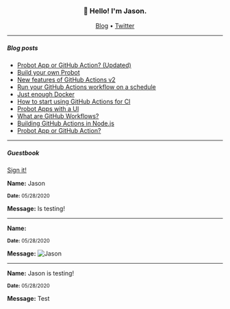 <h3 align="center">👋 Hello! I'm Jason.</h3>

<p align="center">
  <a href="https://jasonet.co">Blog</a> •
  <a href="https://twitter.com/JasonEtco">Twitter</a>
</p>

---

##### Blog posts

<!--START_SECTION:posts-->
- [Probot App or GitHub Action? (Updated)](https://jasonet.co/posts/probot-app-or-github-action-v2)
- [Build your own Probot](https://jasonet.co/posts/build-your-own-probot)
- [New features of GitHub Actions v2](https://jasonet.co/posts/new-features-of-github-actions)
- [Run your GitHub Actions workflow on a schedule](https://jasonet.co/posts/scheduled-actions)
- [Just enough Docker](https://jasonet.co/posts/just-enough-docker)
- [How to start using GitHub Actions for CI](https://jasonet.co/posts/use-github-actions-for-ci)
- [Probot Apps with a UI](https://jasonet.co/posts/probot-with-ui)
- [What are GitHub Workflows?](https://jasonet.co/posts/what-are-github-workflows)
- [Building GitHub Actions in Node.js](https://jasonet.co/posts/building-github-actions-in-node)
- [Probot App or GitHub Action?](https://jasonet.co/posts/probot-app-or-github-action)
<!--END_SECTION:posts-->

---

##### Guestbook

<a href="https://readme-guestbook.now.sh?r=https://github.com/JasonEtco">Sign it!</a>

<!--START_SECTION:guestbook-->
**Name:** Jason

<sub><strong>Date:</strong> 05/28/2020</sub>

**Message:** Is testing!

---

**Name:** 

<sub><strong>Date:</strong> 05/28/2020</sub>

**Message:** ![Jason](https://user-images.githubusercontent.com/4658208/83093843-3be60b00-a06e-11ea-800c-2dd8b3bd605d.png)

---

**Name:** Jason is testing!

<sub><strong>Date:</strong> 05/28/2020</sub>

**Message:** Test
<!--END_SECTION:guestbook-->
<!--GUESTBOOK_LIST [{"name":"Jason","message":"Is testing!","date":"05/28/2020"},{"name":"","message":"![Jason](https://user-images.githubusercontent.com/4658208/83093843-3be60b00-a06e-11ea-800c-2dd8b3bd605d.png)","date":"05/28/2020"},{"name":"Jason is testing!","message":"Test","date":"05/28/2020"}]-->
